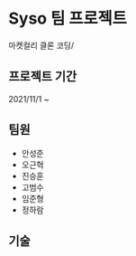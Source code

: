 # Syso 팀 프로젝트

마켓컬리 클론 코딩/

## 프로젝트 기간

2021/11/1 ~

## 팀원

- 안성준
- 오근혁
- 진승훈
- 고범수
- 임준형
- 정하람

## 기술
